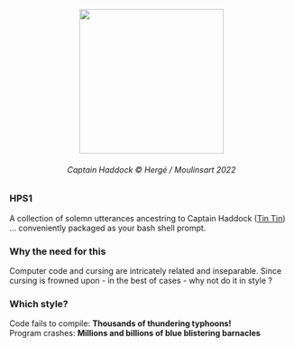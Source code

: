 <p align="center">
  <img width="256" height="256" src="https://cdn001.tintin.com/public/tintin/img/static/captain-haddock/captain-haddock_v2.jpg">
</p>

<h6 align="center">Captain Haddock © Hergé / Moulinsart 2022</h1>

### HPS1

A collection of solemn utterances ancestring to Captain Haddock (<a href="https://www.tintin.com/">Tin Tin<a/>)  ... conveniently packaged as your bash shell prompt.

### Why the need for this

Computer code and cursing are intricately related and inseparable. Since cursing is frowned upon - in the best of cases - 
why not do it in style ? 
  
### Which style?
  
  Code fails to compile: <b>Thousands of thundering typhoons! </b> <br>
  Program crashes: <b> Millions and billions of blue blistering barnacles </b> <br>
  




